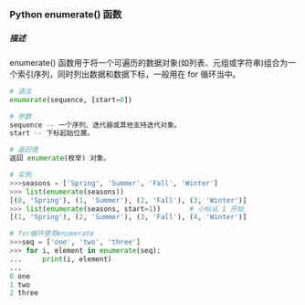 ### Python enumerate() 函数

##### 描述

enumerate() 函数用于将一个可遍历的数据对象(如列表、元组或字符串)组合为一个索引序列，同时列出数据和数据下标，一般用在 for 循环当中。 

~~~python
# 语法
enumerate(sequence, [start=0])

# 参数
sequence -- 一个序列、迭代器或其他支持迭代对象。
start -- 下标起始位置。

# 返回值
返回 enumerate(枚举) 对象。

# 实例
>>>seasons = ['Spring', 'Summer', 'Fall', 'Winter']
>>> list(enumerate(seasons))
[(0, 'Spring'), (1, 'Summer'), (2, 'Fall'), (3, 'Winter')]
>>> list(enumerate(seasons, start=1))       # 小标从 1 开始
[(1, 'Spring'), (2, 'Summer'), (3, 'Fall'), (4, 'Winter')]

# for循环使用enumerate
>>>seq = ['one', 'two', 'three']
>>> for i, element in enumerate(seq):
...     print(i, element)
... 
0 one
1 two
2 three
~~~

